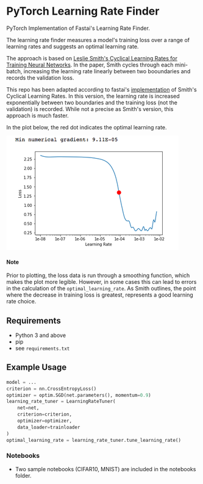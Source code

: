 # PyTorch Learning Rate Finder
PyTorch Implementation of Fastai's Learning Rate Finder. 

The learning rate finder measures a model's training loss over a range of learning rates and suggests an optimal learning rate. 

The approach is based on [Leslie Smith's Cyclical Learning Rates for Training Neural Networks](https://arxiv.org/abs/1506.01186). In the paper, Smith cycles through each mini-batch, increasing the learning rate linearly between two booundaries and records the validation loss. 

This repo has been adapted according to fastai's [implementation](https://github.com/fastai/fastai) of Smith's Cyclical Learning Rates. In this version, the learning rate is increased exponentially between two boundaries and the training loss (not the validation) is recorded. While not a precise as Smith's version, this approach is much faster. 

In the plot below, the red dot indicates the optimal learning rate.

![Learning rate range test](images/learning_rate_tuner_plot.png)

#### Note
Prior to plotting, the loss data is run through a smoothing function, which makes the plot more legible. However, in some cases this can lead to errors in the calculation of the `optimal_learning_rate`. As Smith outlines, the point where the decrease in training loss is greatest, represents a good learning rate choice.     

## Requirements

- Python 3 and above
- pip
- see `requirements.txt`

## Example Usage

```python
model = ...
criterion = nn.CrossEntropyLoss()
optimizer = optim.SGD(net.parameters(), momentum=0.9)
learning_rate_tuner = LearningRateTuner(
    net=net,
    criterion=criterion,
    optimizer=optimizer,
    data_loader=trainloader
)
optimal_learning_rate = learning_rate_tuner.tune_learning_rate()
```

### Notebooks

- Two sample notebooks (CIFAR10, MNIST) are included in the notebooks folder.